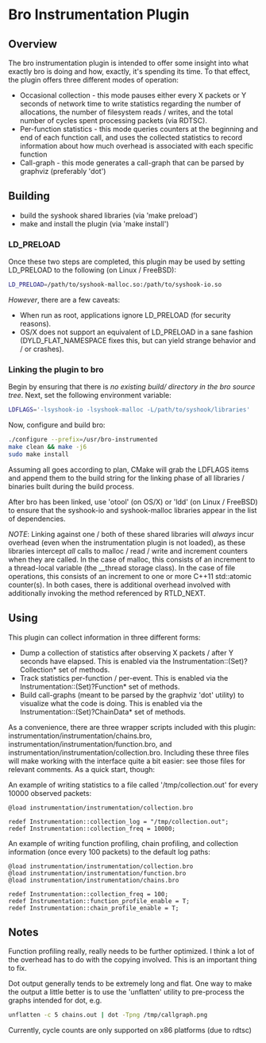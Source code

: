 
# Bro Instrumentation Plugin #

## Overview ##

The bro instrumentation plugin is intended to offer some insight into what exactly bro is doing and how, exactly, it's spending its time.  To that effect, the plugin offers three different modes of operation:

* Occasional collection - this mode pauses either every X packets or Y seconds of network time to write statistics regarding the number of allocations, the number of filesystem reads / writes, and the total number of cycles spent processing packets (via RDTSC).
* Per-function statistics - this mode queries counters at the beginning and end of each function call, and uses the collected statistics to record information about how much overhead is associated with each specific function
* Call-graph - this mode generates a call-graph that can be parsed by graphviz (preferably 'dot')

## Building ##

* build the syshook shared libraries (via 'make preload')
* make and install the plugin (via 'make install')

### LD_PRELOAD ###

Once these two steps are completed, this plugin may be used by setting LD_PRELOAD to the following (on Linux / FreeBSD):

```bash
LD_PRELOAD=/path/to/syshook-malloc.so:/path/to/syshook-io.so
```

*However*, there are a few caveats:

* When run as root, applications ignore LD_PRELOAD (for security reasons).
* OS/X does not support an equivalent of LD_PRELOAD in a sane fashion (DYLD_FLAT_NAMESPACE fixes this, but can yield strange behavior and / or crashes).

### Linking the plugin to bro ###

Begin by ensuring that there is *no existing build/ directory in the bro source tree*.  Next, set the following environment variable:

```bash
LDFLAGS='-lsyshook-io -lsyshook-malloc -L/path/to/syshook/libraries'
```

Now, configure and build bro:

```bash
./configure --prefix=/usr/bro-instrumented
make clean && make -j6
sudo make install
```

Assuming all goes according to plan, CMake will grab the LDFLAGS items and append them to the build string for the linking phase of all libraries / binaries built during the build process.

After bro has been linked, use 'otool' (on OS/X) or 'ldd' (on Linux / FreeBSD) to ensure that the syshook-io and syshook-malloc libraries appear in the list of dependencies.

*NOTE*: Linking against one / both of these shared libraries will _always_ incur overhead (even when the instrumentation plugin is not loaded), as these libraries intercept *all* calls to malloc / read / write and increment counters when they are called.  In the case of malloc, this consists of an increment to a thread-local variable (the __thread storage class).  In the case of file operations, this consists of an increment to one or more C++11 std::atomic counter(s).  In both cases, there is additional overhead involved with additionally invoking the method referenced by RTLD_NEXT.

## Using ##

This plugin can collect information in three different forms:

* Dump a collection of statistics after observing X packets / after Y seconds have elapsed.  This is enabled via the Instrumentation::(Set)?Collection* set of methods.
* Track statistics per-function / per-event.  This is enabled via the Instrumentation::(Set)?Function* set of methods.
* Build call-graphs (meant to be parsed by the graphviz 'dot' utility) to visualize what the code is doing.  This is enabled via the Instrumentation::(Set)?ChainData* set of methods.

As a convenience, there are three wrapper scripts included with this plugin: instrumentation/instrumentation/chains.bro, instrumentation/instrumentation/function.bro, and instrumentation/instrumentation/collection.bro.  Including these three files will make working with the interface quite a bit easier: see those files for relevant comments.  As a quick start, though:

An example of writing statistics to a file called '/tmp/collection.out' for every 10000 observed packets:

```
@load instrumentation/instrumentation/collection.bro

redef Instrumentation::collection_log = "/tmp/collection.out";
redef Instrumentation::collection_freq = 10000;

```

An example of writing function profiling, chain profiling, and collection information (once every 100 packets) to the default log paths:

```
@load instrumentation/instrumentation/collection.bro
@load instrumentation/instrumentation/function.bro
@load instrumentation/instrumentation/chains.bro

redef Instrumentation::collection_freq = 100;
redef Instrumentation::function_profile_enable = T;
redef Instrumentation::chain_profile_enable = T;
```

## Notes ##

Function profiling really, really needs to be further optimized.  I think a lot of the overhead has to do with the copying involved.  This is an important thing to fix.

Dot output generally tends to be extremely long and flat.  One way to make the output a little better is to use the 'unflatten' utility
to pre-process the graphs intended for dot, e.g.

```bash
unflatten -c 5 chains.out | dot -Tpng /tmp/callgraph.png
```

Currently, cycle counts are only supported on x86 platforms (due to rdtsc)

